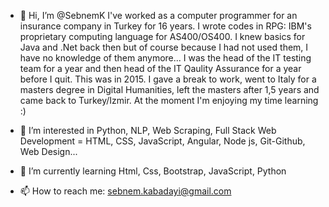 - 👋 Hi, I’m @SebnemK
I've worked as a computer programmer for an insurance company in Turkey for 16 years. I wrote codes in RPG: IBM's proprietary computing language for AS400/OS400.
I knew basics for Java and .Net back then but of course because I had not used them, I have no knowledge of them anymore... 
I was the head of the IT testing team for a year and then head of the IT Qaulity Assurance for a year before I quit. This was in 2015.
I gave a break to work, went to Italy for a masters degree in Digital Humanities, left the masters after 1,5 years and came back to Turkey/Izmir.
At the moment I'm enjoying my time learning :)

- 👀 I’m interested in Python, NLP, Web Scraping, Full Stack Web Development = HTML, CSS, JavaScript, Angular, Node js, Git-Github, Web Design...
- 🌱 I’m currently learning Html, Css, Bootstrap, JavaScript, Python
- 📫 How to reach me: sebnem.kabadayi@gmail.com

